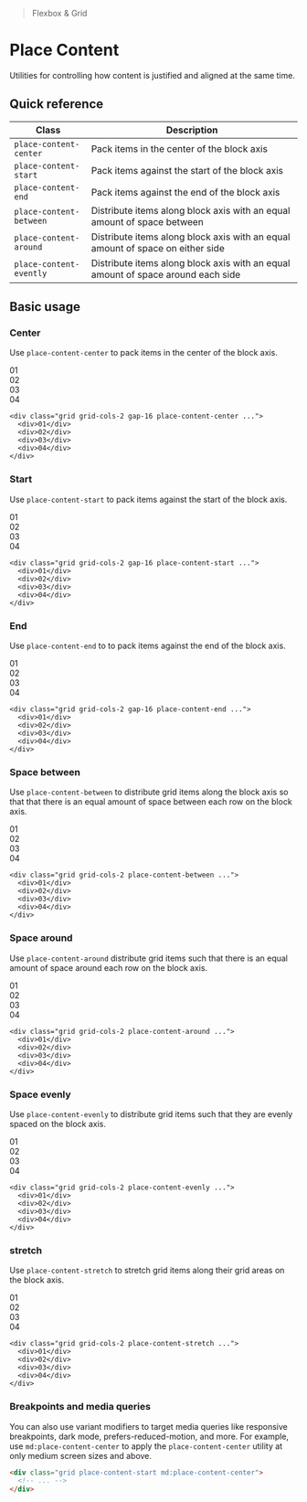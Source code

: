 > Flexbox & Grid

# Place Content
Utilities for controlling how content is justified and aligned at the same time.

## Quick reference

| Class                   | Description                                                                      |
| ----------------------- | -------------------------------------------------------------------------------- |
| `place-content-center`  | Pack items in the center of the block axis                                       |
| `place-content-start`   | Pack items against the start of the block axis                                   |
| `place-content-end`     | Pack items against the end of the block axis                                     |
| `place-content-between` | Distribute items along block axis with an equal amount of space between          |
| `place-content-around`  | Distribute items along block axis with an equal amount of space on either side   |
| `place-content-evently` | Distribute items along block axis with an equal amount of space around each side |

## Basic usage
### Center
Use `place-content-center` to pack items in the center of the block axis.

<container>
  <box striped class="grid grid-cols-[repeat(2,56px)] gap-16 py-64 place-content-center" fg-color="var(--tw-blue-fg)" bg-color="var(--tw-blue-bg)">
    <div class="bg-blue-500 ex-box">01</div>
    <div class="bg-blue-500 ex-box">02</div>
    <div class="bg-blue-500 ex-box">03</div>
    <div class="bg-blue-500 ex-box">04</div>
  </box>
</container>

```html{1}
<div class="grid grid-cols-2 gap-16 place-content-center ...">
  <div>01</div>
  <div>02</div>
  <div>03</div>
  <div>04</div>
</div>
```

### Start
Use `place-content-start` to pack items against the start of the block axis.

<container>
  <box striped class="grid grid-cols-[repeat(2,56px)] gap-16 pb-128 place-content-start" fg-color="var(--tw-fuchsia-fg)" bg-color="var(--tw-fuchsia-bg)">
    <div class="bg-fuchsia-500 ex-box">01</div>
    <div class="bg-fuchsia-500 ex-box">02</div>
    <div class="bg-fuchsia-500 ex-box">03</div>
    <div class="bg-fuchsia-500 ex-box">04</div>
  </box>
</container>

```html{1}
<div class="grid grid-cols-2 gap-16 place-content-start ...">
  <div>01</div>
  <div>02</div>
  <div>03</div>
  <div>04</div>
</div>
```



### End
Use `place-content-end` to to pack items against the end of the block axis.

<container>
  <box striped class="grid grid-cols-[repeat(2,56px)] gap-16 pt-128 place-content-start" fg-color="var(--tw-cyan-fg)" bg-color="var(--tw-cyan-bg)">
    <div class="bg-cyan-500 ex-box">01</div>
    <div class="bg-cyan-500 ex-box">02</div>
    <div class="bg-cyan-500 ex-box">03</div>
    <div class="bg-cyan-500 ex-box">04</div>
  </box>
</container>

```html{1}
<div class="grid grid-cols-2 gap-16 place-content-end ...">
  <div>01</div>
  <div>02</div>
  <div>03</div>
  <div>04</div>
</div>
```

### Space between
Use `place-content-between` to distribute grid items along the block axis so that that there is an equal amount of space between each row on the block axis.

<container>
  <box striped class="grid grid-cols-[repeat(2,56px)] place-content-between" fg-color="var(--tw-pink-fg)" bg-color="var(--tw-pink-bg)">
    <div class="bg-pink-500 ex-box mb-64">01</div>
    <div class="bg-pink-500 ex-box mb-64">02</div>
    <div class="bg-pink-500 ex-box">03</div>
    <div class="bg-pink-500 ex-box">04</div>
  </box>
</container>

```html{1}
<div class="grid grid-cols-2 place-content-between ...">
  <div>01</div>
  <div>02</div>
  <div>03</div>
  <div>04</div>
</div>
```

### Space around
Use `place-content-around` distribute grid items such that there is an equal amount of space around each row on the block axis.
<container>
  <box striped class="grid grid-cols-[repeat(2,56px)] place-content-around" fg-color="var(--tw-violet-fg)" bg-color="var(--tw-violet-bg)">
    <div class="bg-violet-500 ex-box my-16">01</div>
    <div class="bg-violet-500 ex-box my-16">02</div>
    <div class="bg-violet-500 ex-box my-16">03</div>
    <div class="bg-violet-500 ex-box my-16">04</div>
  </box>
</container>

```html{1}
<div class="grid grid-cols-2 place-content-around ...">
  <div>01</div>
  <div>02</div>
  <div>03</div>
  <div>04</div>
</div>
```

### Space evenly
Use `place-content-evenly` to distribute grid items such that they are evenly spaced on the block axis.

<container>
  <box striped class="grid grid-cols-[repeat(2,56px)] place-content-evenly" fg-color="var(--tw-indigo-fg)" bg-color="var(--tw-indigo-bg)">
    <div class="bg-indigo-500 ex-box my-32">01</div>
    <div class="bg-indigo-500 ex-box my-32">02</div>
    <div class="bg-indigo-500 ex-box mb-32">03</div>
    <div class="bg-indigo-500 ex-box mb-32">04</div>
  </box>
</container>

```html{1}
<div class="grid grid-cols-2 place-content-evenly ...">
  <div>01</div>
  <div>02</div>
  <div>03</div>
  <div>04</div>
</div>
```

### stretch
Use `place-content-stretch` to stretch grid items along their grid areas on the block axis.

<container>
  <box striped class="grid grid-cols-2 place-content-stretch gap-16" fg-color="var(--tw-blue-fg)" bg-color="var(--tw-blue-bg)">
    <div class="bg-blue-500 ex-box">01</div>
    <div class="bg-blue-500 ex-box">02</div>
    <div class="bg-blue-500 ex-box">03</div>
    <div class="bg-blue-500 ex-box">04</div>
  </box>
</container>

```html{1}
<div class="grid grid-cols-2 place-content-stretch ...">
  <div>01</div>
  <div>02</div>
  <div>03</div>
  <div>04</div>
</div>
```

### Breakpoints and media queries
You can also use variant modifiers to target media queries like responsive breakpoints, dark mode, prefers-reduced-motion, and more. For example, use `md:place-content-center` to apply the `place-content-center` utility at only medium screen sizes and above.

```html
<div class="grid place-content-start md:place-content-center">
  <!-- ... -->
</div>
```
